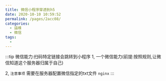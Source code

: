 ```yaml
---
title: 微信小程序穿透到h5
date: 2020-10-10 10:59:52
permalink: /pages/2acc08/
categories:
  - 运维
  - 微信
tags:
  - 
---
```



:::tip 微信能力:扫码特定链接会跳转到小程序
1, 一个微信能力(前提:按照规则,让微信知道这个服务器归属于自己)

2, `注意事项` 需要在服务器配置微信指定的txt文件  `nginx`
:::


